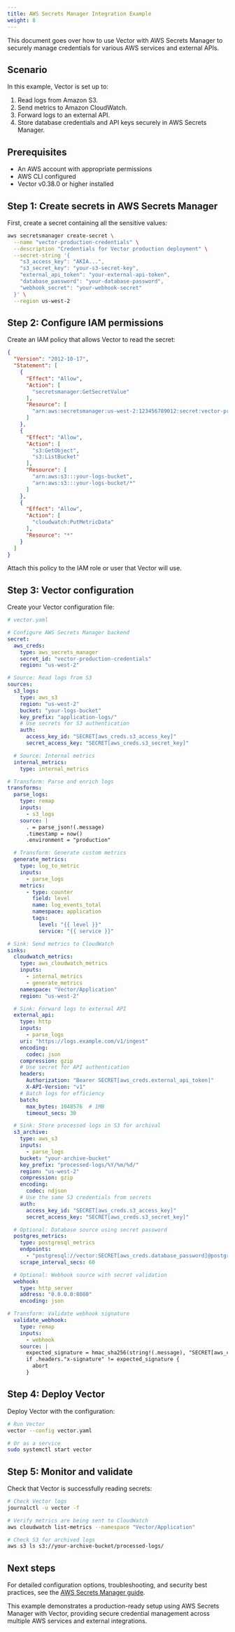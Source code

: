 ```yaml
---
title: AWS Secrets Manager Integration Example
weight: 8
---
```


This document goes over how to use Vector with AWS Secrets Manager to securely manage credentials for various AWS services and external APIs.

## Scenario

In this example, Vector is set up to:

1. Read logs from Amazon S3.
2. Send metrics to Amazon CloudWatch.
3. Forward logs to an external API.
4. Store database credentials and API keys securely in AWS Secrets Manager.

## Prerequisites

- An AWS account with appropriate permissions
- AWS CLI configured
- Vector v0.38.0 or higher installed

## Step 1: Create secrets in AWS Secrets Manager

First, create a secret containing all the sensitive values:

```bash
aws secretsmanager create-secret \
  --name "vector-production-credentials" \
  --description "Credentials for Vector production deployment" \
  --secret-string '{
    "s3_access_key": "AKIA...",
    "s3_secret_key": "your-s3-secret-key",
    "external_api_token": "your-external-api-token",
    "database_password": "your-database-password",
    "webhook_secret": "your-webhook-secret"
  }' \
  --region us-west-2
```

## Step 2: Configure IAM permissions

Create an IAM policy that allows Vector to read the secret:

```json
{
  "Version": "2012-10-17",
  "Statement": [
    {
      "Effect": "Allow",
      "Action": [
        "secretsmanager:GetSecretValue"
      ],
      "Resource": [
        "arn:aws:secretsmanager:us-west-2:123456789012:secret:vector-production-credentials-*"
      ]
    },
    {
      "Effect": "Allow",
      "Action": [
        "s3:GetObject",
        "s3:ListBucket"
      ],
      "Resource": [
        "arn:aws:s3:::your-logs-bucket",
        "arn:aws:s3:::your-logs-bucket/*"
      ]
    },
    {
      "Effect": "Allow",
      "Action": [
        "cloudwatch:PutMetricData"
      ],
      "Resource": "*"
    }
  ]
}
```

Attach this policy to the IAM role or user that Vector will use.

## Step 3: Vector configuration

Create your Vector configuration file:

```yaml
# vector.yaml

# Configure AWS Secrets Manager backend
secret:
  aws_creds:
    type: aws_secrets_manager
    secret_id: "vector-production-credentials"
    region: "us-west-2"

# Source: Read logs from S3
sources:
  s3_logs:
    type: aws_s3
    region: "us-west-2"
    bucket: "your-logs-bucket"
    key_prefix: "application-logs/"
    # Use secrets for S3 authentication
    auth:
      access_key_id: "SECRET[aws_creds.s3_access_key]"
      secret_access_key: "SECRET[aws_creds.s3_secret_key]"

  # Source: Internal metrics
  internal_metrics:
    type: internal_metrics

# Transform: Parse and enrich logs
transforms:
  parse_logs:
    type: remap
    inputs:
      - s3_logs
    source: |
      . = parse_json!(.message)
      .timestamp = now()
      .environment = "production"

  # Transform: Generate custom metrics
  generate_metrics:
    type: log_to_metric
    inputs:
      - parse_logs
    metrics:
      - type: counter
        field: level
        name: log_events_total
        namespace: application
        tags:
          level: "{{ level }}"
          service: "{{ service }}"

# Sink: Send metrics to CloudWatch
sinks:
  cloudwatch_metrics:
    type: aws_cloudwatch_metrics
    inputs:
      - internal_metrics
      - generate_metrics
    namespace: "Vector/Application"
    region: "us-west-2"

  # Sink: Forward logs to external API
  external_api:
    type: http
    inputs:
      - parse_logs
    uri: "https://logs.example.com/v1/ingest"
    encoding:
      codec: json
    compression: gzip
    # Use secret for API authentication
    headers:
      Authorization: "Bearer SECRET[aws_creds.external_api_token]"
      X-API-Version: "v1"
    # Batch logs for efficiency
    batch:
      max_bytes: 1048576  # 1MB
      timeout_secs: 30

  # Sink: Store processed logs in S3 for archival
  s3_archive:
    type: aws_s3
    inputs:
      - parse_logs
    bucket: "your-archive-bucket"
    key_prefix: "processed-logs/%Y/%m/%d/"
    region: "us-west-2"
    compression: gzip
    encoding:
      codec: ndjson
    # Use the same S3 credentials from secrets
    auth:
      access_key_id: "SECRET[aws_creds.s3_access_key]"
      secret_access_key: "SECRET[aws_creds.s3_secret_key]"

  # Optional: Database source using secret password
  postgres_metrics:
    type: postgresql_metrics
    endpoints:
      - "postgresql://vector:SECRET[aws_creds.database_password]@postgres.internal:5432/metrics"
    scrape_interval_secs: 60

  # Optional: Webhook source with secret validation
  webhook:
    type: http_server
    address: "0.0.0.0:8080"
    encoding: json

# Transform: Validate webhook signature
  validate_webhook:
    type: remap
    inputs:
      - webhook
    source: |
      expected_signature = hmac_sha256(string!(.message), "SECRET[aws_creds.webhook_secret]")
      if .headers."x-signature" != expected_signature {
        abort
      }
```

## Step 4: Deploy Vector

Deploy Vector with the configuration:

```bash
# Run Vector
vector --config vector.yaml

# Or as a service
sudo systemctl start vector
```

## Step 5: Monitor and validate

Check that Vector is successfully reading secrets:

```bash
# Check Vector logs
journalctl -u vector -f

# Verify metrics are being sent to CloudWatch
aws cloudwatch list-metrics --namespace "Vector/Application"

# Check S3 for archived logs
aws s3 ls s3://your-archive-bucket/processed-logs/
```

## Next steps

For detailed configuration options, troubleshooting, and security best practices, see the [AWS Secrets Manager guide](../aws-secrets-manager/).

This example demonstrates a production-ready setup using AWS Secrets Manager with Vector, providing secure credential management across multiple AWS services and external integrations.
